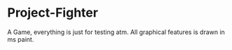 Project-Fighter
===============

A Game, everything is just for testing atm. All graphical features is drawn in ms paint.
